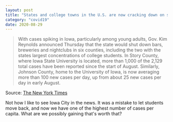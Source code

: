 ```yaml
---
layout: post
title: "States and college towns in the U.S. are now cracking down on student partying"
category: "covid19"
date: 2020-08-29
---
```


> With cases spiking in Iowa, particularly among young adults, Gov. Kim Reynolds announced Thursday that the state would shut down bars, breweries and nightclubs in six counties, including the two with the states largest concentrations of college students. In Story County,  where Iowa State University is located, more than 1,000 of the 2,129 total cases have been reported since the start of August. Similarly, Johnson County, home to the University of Iowa,  is now averaging more than 100 new cases per day, up from about 25 new cases per day in early August.

Source: [The New York Times](https://www.nytimes.com/2020/08/28/world/covid-19-coronavirus.html?action=click&module=Top%20Stories&pgtype=Homepage#link-279dd7ae)

Not how I like to see Iowa City in the news.  It was a mistake to let students move back, and now we have one of the highest number of cases per capita.  What are we possibly gaining that's worth that?

